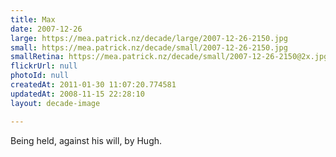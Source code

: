 ```yaml
---
title: Max
date: 2007-12-26
large: https://mea.patrick.nz/decade/large/2007-12-26-2150.jpg
small: https://mea.patrick.nz/decade/small/2007-12-26-2150.jpg
smallRetina: https://mea.patrick.nz/decade/small/2007-12-26-2150@2x.jpg
flickrUrl: null
photoId: null
createdAt: 2011-01-30 11:07:20.774581
updatedAt: 2008-11-15 22:28:10
layout: decade-image

---
```

Being held, against his will, by Hugh.
